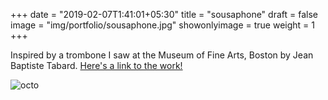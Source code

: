 +++
date = "2019-02-07T1:41:01+05:30"
title = "sousaphone"
draft = false
image = "img/portfolio/sousaphone.jpg"
showonlyimage = true
weight = 1
+++

Inspired by a trombone I saw at the Museum of Fine Arts, Boston by Jean Baptiste Tabard. [Here's a link to the work!](https://collections.mfa.org/objects/50552/tenor-trombone-buccin?ctx=c52e0c38-5475-4f65-b863-228efd606850&idx=82)

![octo](/img/portfolio/sousaphone.jpg)
